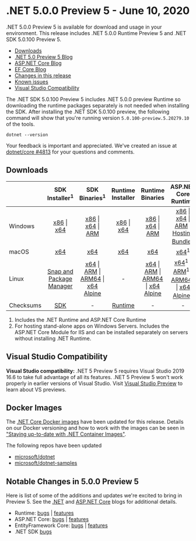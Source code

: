 # .NET 5.0.0 Preview 5 - June 10, 2020

.NET 5.0.0 Preview 5 is available for download and usage in your environment. This release includes .NET 5.0.0 Runtime Preview 5 and .NET SDK 5.0.100 Preview 5.

* [Downloads](https://dotnet.microsoft.com/download/dotnet/5.0)
* [.NET 5.0 Preview 5 Blog][dotnet-blog]
* [ASP.NET Core Blog][aspnet-blog]
* [EF Core Blog][ef-blog]
* [Changes in this release](#notable-changes-in-500-preview-5)
* [Known issues](../5.0-known-issues.md)
* [Visual Studio Compatibility](#visual-studio-compatibility)

The .NET SDK 5.0.100 Preview 5 includes .NET 5.0.0 preview Runtime so downloading the runtime packages separately is not needed when installing the SDK. After installing the .NET SDK 5.0.100 preview, the following command will show that you're running version `5.0.100-preview.5.20279.10` of the tools.

`dotnet --version`

Your feedback is important and appreciated. We've created an issue at [dotnet/core #4813](https://github.com/dotnet/core/issues/4813) for your questions and comments.

## Downloads

|           | SDK Installer<sup>1</sup>                        | SDK Binaries<sup>1</sup>                 | Runtime Installer                                        | Runtime Binaries                                 | ASP.NET Core Runtime           |
| --------- | :------------------------------------------:     | :----------------------:                 | :---------------------------:                            | :-------------------------:                      | :-----------------:            |
| Windows   | [x86][dotnet-sdk-win-x86.exe] \| [x64][dotnet-sdk-win-x64.exe] | [x86][dotnet-sdk-win-x86.zip] \| [x64][dotnet-sdk-win-x64.zip] \| [ARM][dotnet-sdk-win-arm.zip] | [x86][dotnet-runtime-win-x86.exe] \| [x64][dotnet-runtime-win-x64.exe] | [x86][dotnet-runtime-win-x86.zip] \| [x64][dotnet-runtime-win-x64.zip] \| [ARM][dotnet-runtime-win-arm.zip]  | [x86][aspnetcore-runtime-win-x86.exe] \| [x64][aspnetcore-runtime-win-x64.exe] \| [ARM][aspnetcore-runtime-win-arm.zip] \|<br> [Hosting Bundle][dotnet-hosting-win.exe]<sup>2</sup> |
| macOS     | [x64][dotnet-sdk-osx-x64.pkg]  | [x64][dotnet-sdk-osx-x64.tar.gz]     | [x64][dotnet-runtime-osx-x64.pkg] | [x64][dotnet-runtime-osx-x64.tar.gz] | [x64][aspnetcore-runtime-osx-x64.tar.gz]<sup>1</sup>
| Linux     | [Snap and Package Manager](5.0.0-preview.5-install-instructions.md)  | [x64][dotnet-sdk-linux-x64.tar.gz] \| [ARM][dotnet-sdk-linux-arm.tar.gz] \| [ARM64][dotnet-sdk-linux-arm64.tar.gz] \| [x64 Alpine][dotnet-sdk-linux-musl-x64.tar.gz] | - | [x64][dotnet-runtime-linux-x64.tar.gz] \| [ARM][dotnet-runtime-linux-arm.tar.gz] \| [ARM64][dotnet-runtime-linux-arm64.tar.gz] \| [x64 Alpine][dotnet-runtime-linux-musl-x64.tar.gz] | [x64][aspnetcore-runtime-linux-x64.tar.gz]<sup>1</sup>  \| [ARM][aspnetcore-runtime-linux-arm.tar.gz]<sup>1</sup> \| [ARM64][aspnetcore-runtime-linux-arm64.tar.gz]<sup>1</sup> \| [x64 Alpine][aspnetcore-runtime-linux-musl-x64.tar.gz]<sup>1</sup> |
| Checksums | [SDK][checksums-sdk]                             | -                                        | [Runtime][checksums-runtime]                             | - | - |

1. Includes the .NET Runtime and ASP.NET Core Runtime
2. For hosting stand-alone apps on Windows Servers. Includes the ASP.NET Core Module for IIS and can be installed separately on servers without installing .NET Runtime.

## Visual Studio Compatibility

**Visual Studio compatibility:** .NET 5 Preview 5 requires Visual Studio 2019 16.6 to take full advantage of all its features. .NET 5 Preview 5 won't work properly in earlier versions of Visual Studio. Visit [Visual Studio Preview](https://visualstudio.microsoft.com/vs/preview/) to learn about VS previews.

## Docker Images

The [.NET Core Docker images](https://hub.docker.com/r/microsoft/dotnet/) have been updated for this release. Details on our Docker versioning and how to work with the images can be seen in ["Staying up-to-date with .NET Container Images"](https://blogs.msdn.microsoft.com/dotnet/2018/06/18/staying-up-to-date-with-net-container-images/).

The following repos have been updated

* [microsoft/dotnet](https://hub.docker.com/r/microsoft/dotnet)
* [microsoft/dotnet-samples](https://hub.docker.com/r/microsoft/dotnet-samples)

## Notable Changes in 5.0.0 Preview 5

Here is list of some of the additions and updates we're excited to bring in Preview 5. See the [.NET][dotnet-blog] and [ASP.NET Core][aspnet-blog] blogs for additional details.

* Runtime: [bugs][runtime_bugs] | [features][runtime_features]
* ASP.NET Core: [bugs][aspnet_bugs] | [features][aspnet_features]
* EntityFramework Core: [bugs][ef_bugs] | [features][ef_features]
* .NET SDK [bugs][sdk_bugs]

[blob-runtime]: https://dotnetcli.blob.core.windows.net/dotnet/Runtime/
[blob-sdk]: https://dotnetcli.blob.core.windows.net/dotnet/Sdk/
[release-notes]: https://github.com/dotnet/core/blob/main/release-notes/5.0/preview/5.0.0-preview.5.md

[checksums-runtime]: https://dotnetcli.blob.core.windows.net/dotnet/checksums/5.0.0-preview.5-sha.txt
[checksums-sdk]: https://dotnetcli.blob.core.windows.net/dotnet/checksums/5.0.0-preview.5-sha.txt

[linux-install]: https://docs.microsoft.com/dotnet/core/install/linux
[linux-setup]: https://github.com/dotnet/core/blob/main/Documentation/linux-setup.md

[dotnet-blog]: https://devblogs.microsoft.com/dotnet/announcing-net-5-0-preview-5/
[aspnet-blog]: https://devblogs.microsoft.com/aspnet/asp-net-core-updates-in-net-5-preview-5/
[ef-blog]: https://devblogs.microsoft.com/dotnet/announcing-entity-framework-core-5-0-preview-5/
[ef_bugs]: https://github.com/dotnet/efcore/issues?q=is%3Aissue+milestone%3A5.0.0-preview5+is%3Aclosed+label%3Atype-bug+is%3Aclosed
[ef_features]: https://github.com/dotnet/efcore/issues?q=is%3Aissue+milestone%3A5.0.0-preview5+is%3Aclosed+label%3Atype-enhancement+is%3Aclosed

[aspnet_bugs]: https://github.com/aspnet/AspNetCore/issues?q=is%3Aissue+milestone%3A5.0.0-preview5+label%3ADone+label%3Abug+is%3Aclosed
[aspnet_features]: https://github.com/aspnet/AspNetCore/issues?q=is%3Aissue+milestone%3A5.0.0-preview5+label%3ADone+label%3Aenhancement+is%3Aclosed
[runtime_bugs]: https://github.com/dotnet/runtime/issues?utf8=%E2%9C%93&q=is%3Aissue+milestone%3A5.0+label%3Abug+is%3Aclosed
[runtime_features]: https://github.com/dotnet/runtime/issues?q=is%3Aissue+milestone%3A5.0+label%3Aenhancement+is%3Aclosed

[sdk_bugs]: https://github.com/dotnet/sdk/issues?q=is%3Aissue+is%3Aclosed+milestone%3A5.0.1xx+is%3Aclosed


[//]: # ( Runtime 5.0.0-preview.5.20278.1)
[dotnet-runtime-linux-arm.tar.gz]: https://download.visualstudio.microsoft.com/download/pr/51a30257-7167-452f-bb48-8bf52874a312/3442cb330320a26a2b6a060202f4ee7a/dotnet-runtime-5.0.0-preview.5.20278.1-linux-arm.tar.gz
[dotnet-runtime-linux-arm64.tar.gz]: https://download.visualstudio.microsoft.com/download/pr/875a8949-420f-4fdc-858a-30f293a4cc9b/5b44049862dc82764c6e03120d52a9b6/dotnet-runtime-5.0.0-preview.5.20278.1-linux-arm64.tar.gz
[dotnet-runtime-linux-musl-arm64.tar.gz]: https://download.visualstudio.microsoft.com/download/pr/b1e4ff98-4e4b-4cd6-981e-33acfc20bc7a/840d6032bc7e4dc55c4d03a6ab44ab98/dotnet-runtime-5.0.0-preview.5.20278.1-linux-musl-arm64.tar.gz
[dotnet-runtime-linux-musl-x64.tar.gz]: https://download.visualstudio.microsoft.com/download/pr/f23ebe0b-74be-4fd3-841b-123b32dbcffb/3c33ceb3af2f23632689e670fc9fc397/dotnet-runtime-5.0.0-preview.5.20278.1-linux-musl-x64.tar.gz
[dotnet-runtime-linux-x64.tar.gz]: https://download.visualstudio.microsoft.com/download/pr/95306227-0c75-4645-87ef-3d5b46af79a4/bb4aeba4db192c2a62fac09cb797ba08/dotnet-runtime-5.0.0-preview.5.20278.1-linux-x64.tar.gz
[dotnet-runtime-osx-x64.pkg]: https://download.visualstudio.microsoft.com/download/pr/ed4dddfa-d703-451e-bd2f-8dfbe81a735e/9b15085e7d4be3d3c881abc24db523b8/dotnet-runtime-5.0.0-preview.5.20278.1-osx-x64.pkg
[dotnet-runtime-osx-x64.tar.gz]: https://download.visualstudio.microsoft.com/download/pr/896a86ec-29db-4915-b2c6-f2f7b4e672fb/27fe60394d6a00ee18c37038b9e3280e/dotnet-runtime-5.0.0-preview.5.20278.1-osx-x64.tar.gz
[dotnet-runtime-win-arm.zip]: https://download.visualstudio.microsoft.com/download/pr/01efb1c0-2b52-4ab7-be2b-38369d8fd806/e8366cf8870271e1da2b6f07a8b983c2/dotnet-runtime-5.0.0-preview.5.20278.1-win-arm.zip
[dotnet-runtime-win-arm64.zip]: https://download.visualstudio.microsoft.com/download/pr/7e01b3e5-e9ce-4e9c-baa1-ba71a6c7b415/dee7f90305b7bbf9a95d5529cf125eee/dotnet-runtime-5.0.0-preview.5.20278.1-win-arm64.zip
[dotnet-runtime-win-x64.exe]: https://download.visualstudio.microsoft.com/download/pr/add3d66a-0362-4963-9cb6-995a35bbc462/8641decedefe5f3026ea00cfb669667b/dotnet-runtime-5.0.0-preview.5.20278.1-win-x64.exe
[dotnet-runtime-win-x64.zip]: https://download.visualstudio.microsoft.com/download/pr/77eae450-bf51-46dd-a464-c705efe62f7f/89c0c2c7a7eed4f492a8cc2ed4342f00/dotnet-runtime-5.0.0-preview.5.20278.1-win-x64.zip
[dotnet-runtime-win-x86.exe]: https://download.visualstudio.microsoft.com/download/pr/5a1a5d33-3e09-46ee-941c-73ed1f4e5092/dacf37c9b40b973f78a11c95e9550d51/dotnet-runtime-5.0.0-preview.5.20278.1-win-x86.exe
[dotnet-runtime-win-x86.zip]: https://download.visualstudio.microsoft.com/download/pr/2ea3be64-1cec-4ded-a992-703de2aa40c5/1eea262da0c415e926a6b411c2def271/dotnet-runtime-5.0.0-preview.5.20278.1-win-x86.zip

[//]: # ( WindowsDesktop 5.0.0-preview.5.20278.3)
[windowsdesktop-runtime-win-x64.exe]: https://download.visualstudio.microsoft.com/download/pr/6cc1a99f-4e83-408f-95aa-b44dfdc9bc56/88d52d94d7f4f96c1313cb95d72c8515/windowsdesktop-runtime-5.0.0-preview.5.20278.3-win-x64.exe
[windowsdesktop-runtime-win-x86.exe]: https://download.visualstudio.microsoft.com/download/pr/94c3c646-f95d-41d3-a534-6617b3edfe87/4e36ed04c3ea19e82a42104982d1fd3d/windowsdesktop-runtime-5.0.0-preview.5.20278.3-win-x86.exe

[//]: # ( ASP 5.0.0-preview.5.20279.2)
[aspnetcore-runtime-linux-arm.tar.gz]: https://download.visualstudio.microsoft.com/download/pr/1c2aaaf5-a2e4-479e-8e66-c75415ea167d/b4b71f1a89af057334187b0c36d5b6dd/aspnetcore-runtime-5.0.0-preview.5.20279.2-linux-arm.tar.gz
[aspnetcore-runtime-linux-arm64.tar.gz]: https://download.visualstudio.microsoft.com/download/pr/adc871bb-2eb6-4083-8665-a005367fff17/a76aee5f824dc9876a6d27adf9be28a6/aspnetcore-runtime-5.0.0-preview.5.20279.2-linux-arm64.tar.gz
[aspnetcore-runtime-linux-musl-arm64.tar.gz]: https://download.visualstudio.microsoft.com/download/pr/eae4efcc-9105-45ba-a1ee-3a79f9ed51af/f879cce5713bb029254eba12b4aecb0b/aspnetcore-runtime-5.0.0-preview.5.20279.2-linux-musl-arm64.tar.gz
[aspnetcore-runtime-linux-musl-x64.tar.gz]: https://download.visualstudio.microsoft.com/download/pr/5bf853cd-5736-4411-b853-0f6e24430d76/de830144eebdb7f681c1bdefd403c9a3/aspnetcore-runtime-5.0.0-preview.5.20279.2-linux-musl-x64.tar.gz
[aspnetcore-runtime-linux-x64.tar.gz]: https://download.visualstudio.microsoft.com/download/pr/c4697b7a-c408-48e9-8d80-4ead593ee22b/8d03d322a7ca93efa1e8dbe66cf7a781/aspnetcore-runtime-5.0.0-preview.5.20279.2-linux-x64.tar.gz
[aspnetcore-runtime-osx-x64.tar.gz]: https://download.visualstudio.microsoft.com/download/pr/6aac3844-086d-48d5-9ed3-35ba1df3ba5a/587b8b0af9dda657c2331a3a205d2bf4/aspnetcore-runtime-5.0.0-preview.5.20279.2-osx-x64.tar.gz
[aspnetcore-runtime-win-arm.zip]: https://download.visualstudio.microsoft.com/download/pr/04ad6c6d-c9b6-41f6-8636-671f51581831/429e3ca50495018d31c007f491accb81/aspnetcore-runtime-5.0.0-preview.5.20279.2-win-arm.zip
[aspnetcore-runtime-win-arm64.zip]: https://download.visualstudio.microsoft.com/download/pr/42156656-028a-4974-8a9a-cd368740e8fd/c16e719c0636401dd3e7442c436e2b15/aspnetcore-runtime-5.0.0-preview.5.20279.2-win-arm64.zip
[aspnetcore-runtime-win-x64.exe]: https://download.visualstudio.microsoft.com/download/pr/9159b7cf-5285-48dc-b391-14cab2fd15c0/c3ce1d1d230bb2afc924c18b652f68f9/aspnetcore-runtime-5.0.0-preview.5.20279.2-win-x64.exe
[aspnetcore-runtime-win-x64.zip]: https://download.visualstudio.microsoft.com/download/pr/36105bcc-125d-4269-8504-2c5fe5401fdd/11b4934407d307ab9f3951b6bb1a791a/aspnetcore-runtime-5.0.0-preview.5.20279.2-win-x64.zip
[aspnetcore-runtime-win-x86.exe]: https://download.visualstudio.microsoft.com/download/pr/30e238e3-b342-4c67-a71d-e4220625f52d/e11097c56bd2707b1207de183ef3fcdb/aspnetcore-runtime-5.0.0-preview.5.20279.2-win-x86.exe
[aspnetcore-runtime-win-x86.zip]: https://download.visualstudio.microsoft.com/download/pr/16474f86-f8d4-456e-85b4-7cd5e2dfe5f4/8935d76519cfa109128ecc66648a8732/aspnetcore-runtime-5.0.0-preview.5.20279.2-win-x86.zip
[dotnet-hosting-win.exe]: https://download.visualstudio.microsoft.com/download/pr/b1aaa280-c8d3-45cf-990e-cd1c736bb474/0c964ee4264bb54a5893d434942b7c73/dotnet-hosting-5.0.0-preview.5.20279.2-win.exe

[//]: # ( SDK 5.0.100-preview.5.20279.10 )
[dotnet-sdk-linux-arm.tar.gz]: https://download.visualstudio.microsoft.com/download/pr/6fb3f700-22ed-43d8-8f54-8152f359054b/050d3254d477aeb124a45d0cb13f864d/dotnet-sdk-5.0.100-preview.5.20279.10-linux-arm.tar.gz
[dotnet-sdk-linux-arm64.tar.gz]: https://download.visualstudio.microsoft.com/download/pr/a529731c-7c51-42f4-9386-46c6466019dc/e408a0275c2333ae29a6e31c00c1ae64/dotnet-sdk-5.0.100-preview.5.20279.10-linux-arm64.tar.gz
[dotnet-sdk-linux-musl-x64.tar.gz]: https://download.visualstudio.microsoft.com/download/pr/190ba32d-e1d5-442e-ac07-09b002e5750c/da229668b853a5912bdf1b224dbd371c/dotnet-sdk-5.0.100-preview.5.20279.10-linux-musl-x64.tar.gz
[dotnet-sdk-linux-x64.tar.gz]: https://download.visualstudio.microsoft.com/download/pr/7cf9fa3e-af03-4181-baab-e04ed4b05268/fd44776a5169d6b126ee11d6140691be/dotnet-sdk-5.0.100-preview.5.20279.10-linux-x64.tar.gz
[dotnet-sdk-osx-x64.pkg]: https://download.visualstudio.microsoft.com/download/pr/f63b5b1e-25f9-4213-a147-ca8a252b8e27/094a39437dfc8f03eda852b36b499115/dotnet-sdk-5.0.100-preview.5.20279.10-osx-x64.pkg
[dotnet-sdk-osx-x64.tar.gz]: https://download.visualstudio.microsoft.com/download/pr/34e0dc05-8cf3-4deb-a9d2-14a697684cf3/5b37bee096f464f04393ac35cea8439a/dotnet-sdk-5.0.100-preview.5.20279.10-osx-x64.tar.gz
[dotnet-sdk-win-arm.zip]: https://download.visualstudio.microsoft.com/download/pr/7022cbbf-275c-48fd-ba94-a994892e0bdc/91a25f084fe2595ab33fd7431fb68cf5/dotnet-sdk-5.0.100-preview.5.20279.10-win-arm.zip
[dotnet-sdk-win-arm64.zip]: https://download.visualstudio.microsoft.com/download/pr/ecd42d26-c097-4755-a5cf-1e1cb0365d62/e71a36687a026248792177e2b42d0602/dotnet-sdk-5.0.100-preview.5.20279.10-win-arm64.zip
[dotnet-sdk-win-x64.exe]: https://download.visualstudio.microsoft.com/download/pr/38c82743-6223-4a51-a424-ac79a4db189b/5c88aa3116df3b81564077fe49a83c7f/dotnet-sdk-5.0.100-preview.5.20279.10-win-x64.exe
[dotnet-sdk-win-x64.zip]: https://download.visualstudio.microsoft.com/download/pr/d4c38dd9-6cfe-4e0b-91d3-511ede217bcc/6e6a85d8a85194a416503d1a103e95e0/dotnet-sdk-5.0.100-preview.5.20279.10-win-x64.zip
[dotnet-sdk-win-x86.exe]: https://download.visualstudio.microsoft.com/download/pr/6163690f-c627-4063-9229-fed74d955402/e33f89f431867b98e1a74297fe73cc7f/dotnet-sdk-5.0.100-preview.5.20279.10-win-x86.exe
[dotnet-sdk-win-x86.zip]: https://download.visualstudio.microsoft.com/download/pr/63061248-531e-488d-a9c8-794a33a06ab7/910cf966d38c953d94d3140487786bb7/dotnet-sdk-5.0.100-preview.5.20279.10-win-x86.zip

[//]: # ( Symbols )
